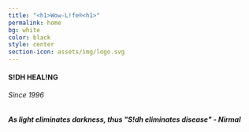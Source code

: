 ```yaml
---
title: "<h1>Wow-L!fe®<h1>"
permalink: home
bg: white
color: black
style: center
section-icon: assets/img/logo.svg
---
```


<div class="logo"></div>

<p>
    <h4>S!DH HEAL!NG</h4>
    <h6>Since 1996</h6>
</p>
<h5>As light eliminates darkness, thus "S!dh eliminates disease" - Nirmal</h5>